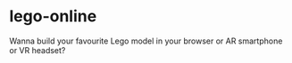 # lego-online
Wanna build your favourite Lego model in your browser or AR smartphone or VR headset?
